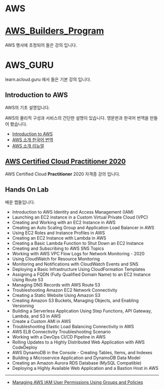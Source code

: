 # AWS

# [AWS_Builders_Program](./AWS_Builders_Program/README.md)

AWS 행사에 초청되어 들은 강의 입니다.

# AWS_GURU

learn.acloud.guru 에서 들은 기본 강의 입니다.

## Introduction to AWS

AWS의 기초 설명입니다.

AWS의 물리적 구성과 서비스의 간단한 설명이 있습니다. 영문판과 한국어 번역을 만들어 봤습니다.

- [Introduction to AWS](./Introduction%20to%20AWS/Introduction%20to%20AWS.md)
- [AWS 소개 한국어 번역](./Introduction%20to%20AWS/Introduction%20to%20AWS_kr.md)
- [AWS 소개 리뉴얼](./Introduction%20to%20AWS/Introduction%20to%20AWS2.md)

## [AWS Certified Cloud Practitioner 2020](./AWS%20Certified%20Cloud%20Practitioner%202020/README.md)

AWS Certified Cloud **Practitioner** 2020 자격증 강의 입니다.

## Hands On Lab

배운 랩들입니다.

- Introduction to AWS Identity and Access Management (IAM)
- Launching an EC2 instance in a Custom Virtual Private Cloud (VPC)
- Creating and Working with an EC2 Instance in AWS
- Creating an Auto Scaling Group and Application Load Balancer in AWS
- Using EC2 Roles and Instance Profiles in AWS
- Creating an EC2 Instance with Lambda in AWS
- Creating a Basic Lambda Function to Shut Down an EC2 Instance
- Creating and Subscribing to AWS SNS Topics
- Working with AWS VPC Flow Logs for Network Monitoring - 2020 
- Using CloudWatch for Resource Monitoring
- Monitoring and Notifications with CloudWatch Events and SNS
- Deploying a Basic Infrastructure Using CloudFormation Templates
- Assigning a FQDN (Fully Qualified Domain Name) to an EC2 Instance Using Route 53
- Managing DNS Records with AWS Route 53
- Troubleshooting Amazon EC2 Network Connectivity
- Creating a Static Website Using Amazon S3
- Creating Amazon S3 Buckets, Managing Objects, and Enabling Versioning
- Building a Serverless Application Using Step Functions, API Gateway, Lambda, and S3 in AWS
- Create a Custom AMI in AWS
- Troubleshooting Elastic Load Balancing Connectivity in AWS
- AWS ELB Connectivity Troubleshooting Scenario
- Working with a DevOps CI/CD Pipeline in AWS
- Rolling Updates to a Highly Distributed Web Application with AWS CodeDeploy
- AWS DynamoDB in the Console - Creating Tables, Items, and Indexes
- Building a Microservice Application and DynamoDB Data Model
- Creating an Amazon Aurora RDS Database (MySQL Compatible)
- Deploying a Highly Available Web Application and a Bastion Host in AWS

---

- [Managing AWS IAM User Permissions Using Groups and Policies](./HandsOnLab/Managing%20AWS%20IAM%20User%20Permissions%20Using%20Groups%20and%20Policies.md)
